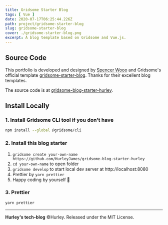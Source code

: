 ```yaml
---
title: Gridsome Starter Blog
tags: [ Vue ]
date: 2020-07-17T06:25:44.226Z
path: project/gridsome-starter-blog
slug: gridsome-starter-blog
cover: ./gridsome-starter-blog.png
excerpt: A blog template based on Gridsome and Vue.js.
---
```


## Source Code

This portfolio is developed and designed by [Spencer Wooo](https://github.com/spencerwooo/blog) and Gridsome's official template [gridsome-starter-blog](https://github.com/gridsome/gridsome-starter-blog). Thanks for their excellent blog templates.

The source code is at [gridsome-blog-starter-hurley](https://github.com/HurleyJames/gridsome-blog-starter-hurley).

## Install Locally

### 1. Install Gridsome CLI tool if you don't have

```bash
npm install --global @gridsome/cli
```

### 2. Install this blog starter

1. `gridsome create your-own-name https://github.com/HurleyJames/gridsome-blog-starter-hurley`
2. `cd your-own-name` to open folder
3. `gridsome develop` to start local dev server at http://localhost:8080
4. Prettier by `yarn prettier`
5. Happy coding by yourself 🎉

### 3. Prettier

```bash
yarn prettier
```

---

**Hurley's tech-blog** ©Hurley. Released under the MIT License.